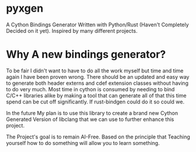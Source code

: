 # pyxgen
A Cython Bindings Generator Written with Python/Rust (Haven't Completely Decided on it yet). Inspired by many different projects.

# Why A new bindings generator?
To be fair I didn't want to have to do all the work myself but time and time again 
I have been proven wrong. There should be an updated and easy way to generate both
header externs and cdef extension classes without having to do very much. 
Most time in cython is consumed by needing to bind C/C++ libraries alike by making
a tool that can generate all of that this time spend can be cut off significantly.
If rust-bindgen could do it so could we. 

In the future My plan is to use this library to create a brand new Cython Generated 
Version of libclang that we can use to further enhance this project. 

The Project's goal is to remain AI-Free. Based on the principle that Teaching yourself 
how to do something will allow you to learn something.






